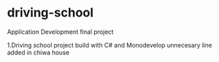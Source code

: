# driving-school
Application Development final project

1.Driving school project build with C# and Monodevelop
unnecesary line added in chiwa house 
